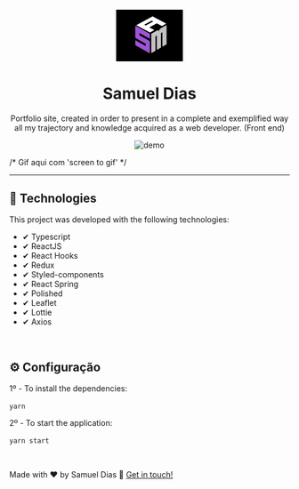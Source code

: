 <h1 align="center">
  <br>
  <img src="./assetsGithub/sam2.jpg" alt="Samuel Dias" width="120">
  <br>
  <br>
  Samuel Dias
</h1>

<p align="center">
  Portfolio site, created in order to present in a complete and exemplified way all my trajectory and knowledge acquired as a web developer. (Front end)
</p>

<div align="center">
  <img src="" alt="demo" heigth="425">
</div>

/* Gif aqui com 'screen to gif' */

<hr />

## 🚀 Technologies

This project was developed with the following technologies:

- ✔ Typescript
- ✔ ReactJS
- ✔ React Hooks
- ✔ Redux
- ✔ Styled-components
- ✔ React Spring
- ✔ Polished
- ✔ Leaflet
- ✔ Lottie
- ✔ Axios

<br />

## ⚙ Configuração

1º - To install the dependencies:

<code>yarn</code>

2º - To start the application:

<code>yarn start</code>

<br />

Made with ♥ by Samuel Dias :wave: [Get in touch!](https://www.linkedin.com/in/samuel-dias-43b931173)
